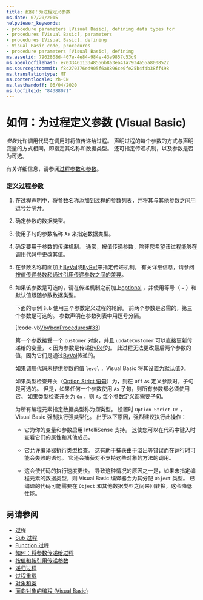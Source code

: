 ```yaml
---
title: 如何：为过程定义参数
ms.date: 07/20/2015
helpviewer_keywords:
- procedure parameters [Visual Basic], defining data types for
- procedures [Visual Basic], parameters
- procedures [Visual Basic], defining
- Visual Basic code, procedures
- procedure parameters [Visual Basic], defining
ms.assetid: 7962808d-407e-4e84-984e-43e9857c53c9
ms.openlocfilehash: e703346113348556b8a3ea41a7934a55a8008522
ms.sourcegitcommit: f8c270376ed905f6a8896ce0fe25b4f4b38ff498
ms.translationtype: MT
ms.contentlocale: zh-CN
ms.lasthandoff: 06/04/2020
ms.locfileid: "84388071"
---
```

# <a name="how-to-define-a-parameter-for-a-procedure-visual-basic"></a>如何：为过程定义参数 (Visual Basic)
*参数*允许调用代码在调用时将值传递给过程。 声明过程的每个参数的方式与声明变量的方式相同，即指定其名称和数据类型。 还可指定传递机制，以及参数是否为可选。  
  
 有关详细信息，请参阅[过程参数和参数](./procedure-parameters-and-arguments.md)。  
  
### <a name="to-define-a-procedure-parameter"></a>定义过程参数  
  
1. 在过程声明中，将参数名称添加到过程的参数列表，并将其与其他参数之间用逗号分隔开。  
  
2. 确定参数的数据类型。  
  
3. 使用子句的参数名称 `As` 来指定数据类型。  
  
4. 确定要用于参数的传递机制。 通常，按值传递参数，除非您希望该过程能够在调用代码中更改其值。  
  
5. 在参数名称前面加上[ByVal](../../../language-reference/modifiers/byval.md)或[ByRef](../../../language-reference/modifiers/byref.md)来指定传递机制。 有关详细信息，请参阅[按值传递参数和通过引用传递参数之间的差异](./differences-between-passing-an-argument-by-value-and-by-reference.md)。  
  
6. 如果该参数是可选的，请在传递机制之前加上[optional](../../../language-reference/modifiers/optional.md) ，并使用等号（ `=` ）和默认值跟随参数数据类型。  
  
     下面的示例 `Sub` 使用三个参数定义过程的轮廓。 前两个参数是必需的，第三个参数是可选的。 参数声明在参数列表中用逗号分隔。  
  
     [!code-vb[VbVbcnProcedures#33](~/samples/snippets/visualbasic/VS_Snippets_VBCSharp/VbVbcnProcedures/VB/Class1.vb#33)]  
  
     第一个参数接受一个 `customer` 对象，并且 `updateCustomer` 可以直接更新传递给的变量， `c` 因为参数是传递[ByRef](../../../language-reference/modifiers/byref.md)的。 此过程无法更改最后两个参数的值，因为它们是通过[ByVal](../../../language-reference/modifiers/byval.md)传递的。  
  
     如果调用代码未提供参数的值 `level` ，Visual Basic 将其设置为默认值0。  
  
     如果类型检查开关（[Option Strict 语句](../../../language-reference/statements/option-strict-statement.md)）为，则在 `Off` `As` 定义参数时，子句是可选的。 但是，如果任何一个参数使用 `As` 子句，则所有参数都必须使用它。 如果类型检查开关为 `On` ，则 `As` 每个参数定义都需要子句。  
  
     为所有编程元素指定数据类型称为*强*类型。 设置时 `Option Strict On` ，Visual Basic 强制执行强类型化。 出于以下原因，强烈建议执行此操作：  
  
    - 它为你的变量和参数启用 IntelliSense 支持。 这使您可以在代码中键入时查看它们的属性和其他成员。  
  
    - 它允许编译器执行类型检查。 这有助于捕获由于溢出等错误而在运行时可能会失败的语句。 它还会捕获对不支持这些对象的方法的调用。  
  
    - 这会使代码的执行速度更快。 导致这种情况的原因之一是，如果未指定编程元素的数据类型，则 Visual Basic 编译器会为其分配 `Object` 类型。 已编译的代码可能需要在 `Object` 和其他数据类型之间来回转换，这会降低性能。  
  
## <a name="see-also"></a>另请参阅

- [过程](./index.md)
- [Sub 过程](./sub-procedures.md)
- [Function 过程](./function-procedures.md)
- [如何：将参数传递给过程](./how-to-pass-arguments-to-a-procedure.md)
- [按值和按引用传递参数](./passing-arguments-by-value-and-by-reference.md)
- [递归过程](./recursive-procedures.md)
- [过程重载](./procedure-overloading.md)
- [对象和类](../objects-and-classes/index.md)
- [面向对象的编程 (Visual Basic)](../../concepts/object-oriented-programming.md)
